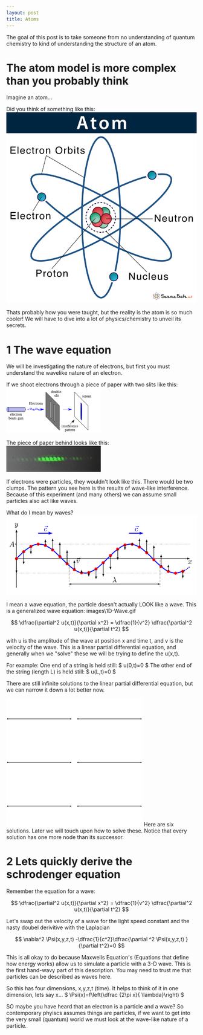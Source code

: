 ```yaml
---
layout: post
title: Atoms
---
```


The goal of this post is to take someone from no understanding of quantum chemistry to kind of understanding the structure of an atom.

# The atom model is more complex than you probably think

Imagine an atom...

Did you think of something like this:
![Atom](\images\Parts-of-an-Atom-Diagram.jpg)

Thats probably how you were taught, but the reality is the atom is so much cooler! 
We will have to dive into a lot of physics/chemistry to unveil its secrets.

# 1 The wave equation

We will be investigating the nature of electrons, but first you must understand the wavelike nature of an electron. 

If we shoot electrons through a piece of paper with two slits like this:
![DoubleSlit](\images\Double-slit.svg.png)

The piece of paper behind looks like this:
![DoubleSlitResult](\images\250px-Young's_slits.jpg)

If electrons were particles, they wouldn't look like this. There would be two clumps. The pattern you see here is the results of wave-like interference. Because of this experiment (and many others) we can assume small particles also act like waves.

What do I mean by waves?
![wave](\images\1D-Wave.gif)

I mean a wave equation, the particle doesn't actually LOOK like a wave. This is a generalized wave equation:
images\1D-Wave.gif

$$ \dfrac{\partial^2 u(x,t)}{\partial x^2} = \dfrac{1}{v^2} \dfrac{\partial^2 u(x,t)}{\partial t^2} $$

with u is the amplitude of the wave at position x and time t, and v is the velocity of the wave. This is a linear partial differential equation, and generally when we "solve" these we will be trying to define the u(x,t).

For example:
One end of a string is held still: $ u(0,t)=0 $
The other end of the string (length L) is held still: $ u(L,t)=0 $

There are still infinite solutions to the linear partial differential equation, but we can narrow it down a lot better now. 

![solutions](\images\Standing_waves_on_a_string.gif)
Here are six solutions. Later we will touch upon how to solve these. 
Notice that every solution has one more node than its successor. 

# 2 Lets quickly derive the schrodenger equation

Remember the equation for a wave:

$$ \dfrac{\partial^2 u(x,t)}{\partial x^2} = \dfrac{1}{v^2} \dfrac{\partial^2 u(x,t)}{\partial t^2} $$

Let's swap out the velocity of a wave for the light speed constant and the nasty doubel derivitive with the Laplacian 

$$ \nabla^2 \Psi(x,y,z,t) -\dfrac{1}{c^2}\dfrac{\partial ^2 \Psi(x,y,z,t) }{\partial t^2}=0 $$

This is all okay to do because Maxwells Equation's (Equations that define how energy works) allow us to simulate a particle with a 3-D wave. 
This is the first hand-wavy part of this description. You may need to trust me that particles can be described as waves here. 

So this has four dimensions, x,y,z,t (time). It helps to think of it in one dimension, lets say x...
$ \Psi(x)=f\left(\dfrac {2\pi x}{ \lambda}\right) $





SO maybe you have heard that an electron is a particle and a wave? So contemporary phyiscs assumes things are particles, if we want to get into the very small (quantum) world we must look at the wave-like nature of a particle. 

